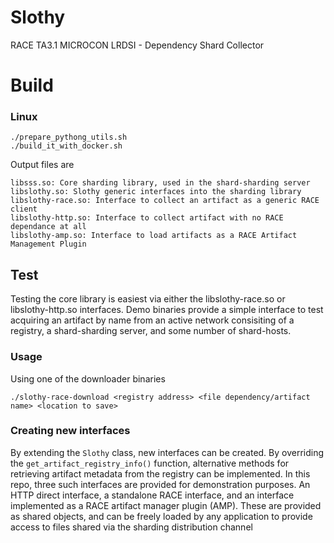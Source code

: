 # Slothy

RACE TA3.1 MICROCON LRDSI - Dependency Shard Collector

# Build

### Linux

```
./prepare_pythong_utils.sh
./build_it_with_docker.sh
```


Output files are 
```
libsss.so: Core sharding library, used in the shard-sharding server
libslothy.so: Slothy generic interfaces into the sharding library
libslothy-race.so: Interface to collect an artifact as a generic RACE client
libslothy-http.so: Interface to collect artifact with no RACE dependance at all
libslothy-amp.so: Interface to load artifacts as a RACE Artifact Management Plugin
```

## Test
Testing the core library is easiest via either the libslothy-race.so or libslothy-http.so interfaces. Demo binaries provide a simple interface to test acquiring an artifact by name from an active network consisiting of a registry, a shard-sharding server, and some number of shard-hosts.

### Usage
Using one of the downloader binaries
```
./slothy-race-download <registry address> <file dependency/artifact name> <location to save>
```

### Creating new interfaces
By extending the `Slothy` class, new interfaces can be created. By overriding the `get_artifact_registry_info()` function, alternative methods for retrieving artifact metadata from the registry can be implemented. In this repo, three such interfaces are provided for demonstration purposes. An HTTP direct interface, a standalone RACE interface, and an interface implemented as a RACE artifact manager plugin (AMP). These are provided as shared objects, and can be freely loaded by any application to provide access to files shared via the sharding distribution channel
